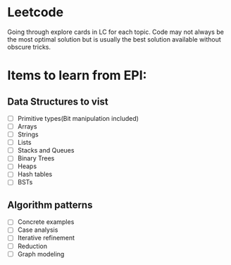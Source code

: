 # Leetcode
Going through explore cards in LC for each topic. Code may not always be the most optimal solution but is usually the best solution available without obscure tricks.

# Items to learn from EPI:

## Data Structures to vist

- [ ] Primitive types(Bit manipulation included)
- [ ] Arrays
- [ ] Strings
- [ ] Lists
- [ ] Stacks and Queues
- [ ] Binary Trees
- [ ] Heaps
- [ ] Hash tables
- [ ] BSTs

## Algorithm patterns

- [ ] Concrete examples
- [ ] Case analysis
- [ ] Iterative refinement
- [ ] Reduction
- [ ] Graph modeling